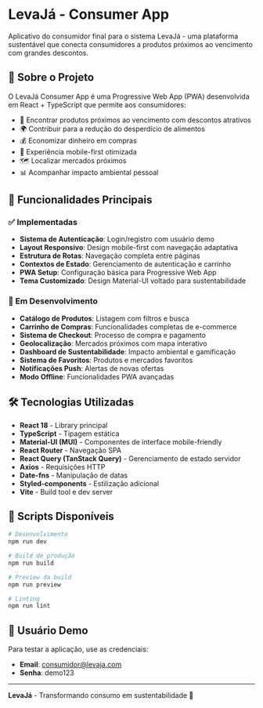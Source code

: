 # LevaJá - Consumer App

Aplicativo do consumidor final para o sistema LevaJá - uma plataforma sustentável que conecta consumidores a produtos próximos ao vencimento com grandes descontos.

## 🌱 Sobre o Projeto

O LevaJá Consumer App é uma Progressive Web App (PWA) desenvolvida em React + TypeScript que permite aos consumidores:

- 🛒 Encontrar produtos próximos ao vencimento com descontos atrativos
- 🌍 Contribuir para a redução do desperdício de alimentos
- 💰 Economizar dinheiro em compras
- 📱 Experiência mobile-first otimizada
- 🗺️ Localizar mercados próximos
- 📊 Acompanhar impacto ambiental pessoal

## 🚀 Funcionalidades Principais

### ✅ Implementadas
- **Sistema de Autenticação**: Login/registro com usuário demo
- **Layout Responsivo**: Design mobile-first com navegação adaptativa
- **Estrutura de Rotas**: Navegação completa entre páginas
- **Contextos de Estado**: Gerenciamento de autenticação e carrinho
- **PWA Setup**: Configuração básica para Progressive Web App
- **Tema Customizado**: Design Material-UI voltado para sustentabilidade

### 🔄 Em Desenvolvimento
- **Catálogo de Produtos**: Listagem com filtros e busca
- **Carrinho de Compras**: Funcionalidades completas de e-commerce
- **Sistema de Checkout**: Processo de compra e pagamento
- **Geolocalização**: Mercados próximos com mapa interativo
- **Dashboard de Sustentabilidade**: Impacto ambiental e gamificação
- **Sistema de Favoritos**: Produtos e mercados favoritos
- **Notificações Push**: Alertas de novas ofertas
- **Modo Offline**: Funcionalidades PWA avançadas

## 🛠️ Tecnologias Utilizadas

- **React 18** - Library principal
- **TypeScript** - Tipagem estática
- **Material-UI (MUI)** - Componentes de interface mobile-friendly
- **React Router** - Navegação SPA
- **React Query (TanStack Query)** - Gerenciamento de estado servidor
- **Axios** - Requisições HTTP
- **Date-fns** - Manipulação de datas
- **Styled-components** - Estilização adicional
- **Vite** - Build tool e dev server

## 📝 Scripts Disponíveis

```bash
# Desenvolvimento
npm run dev

# Build de produção
npm run build

# Preview da build
npm run preview

# Linting
npm run lint
```

## 🔑 Usuário Demo

Para testar a aplicação, use as credenciais:

- **Email**: consumidor@levaja.com
- **Senha**: demo123

---

**LevaJá** - Transformando consumo em sustentabilidade 🌱
